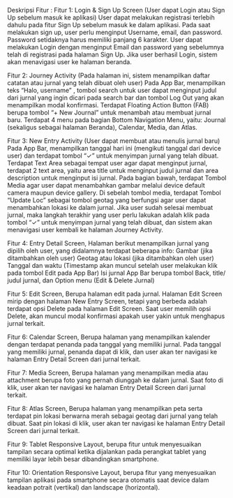 Deskripsi  Fitur :
Fitur 1: Login & Sign Up Screen (User dapat Login atau Sign Up sebelum masuk ke aplikasi)
User dapat melakukan registrasi terlebih dahulu pada fitur Sign Up sebelum masuk ke dalam aplikasi. Pada saat melakukan sign up, user perlu menginput Username, email, dan password. Password setidaknya harus memiliki panjang 6 karakter.
User dapat melakukan Login dengan menginput Email dan password yang sebelumnya telah di registrasi pada halaman Sign Up.
Jika user berhasil Login, sistem akan menavigasi user ke halaman beranda.

Fitur 2: Journey Activity (Pada halaman ini, sistem menampilkan daftar catatan atau jurnal yang telah dibuat oleh user)
Pada App Bar, menampilkan teks “Halo, username” , tombol search untuk user dapat menginput judul dari jurnal yang ingin dicari pada search bar dan tombol Log Out yang akan menampilkan modal konfirmasi.
Terdapat Floating Action Button (FAB) berupa tombol “+ New Journal” untuk menambah atau membuat jurnal baru.
Terdapat 4 menu pada bagian Bottom Navigation Menu, yaitu: Journal (sekaligus sebagai halaman Beranda), Calendar, Media, dan Atlas.

Fitur 3: New Entry Activity (User dapat membuat atau menulis jurnal baru)
Pada App Bar, menampilkan tanggal hari ini (mengikuti tanggal dari device user) dan terdapat tombol “✓” untuk menyimpan jurnal yang telah dibuat.
Terdapat Text Area sebagai tempat user agar dapat menginput jurnal, terdapat 2 text area, yaitu area title untuk menginput judul jurnal dan area description untuk menginput isi jurnal.
Pada bagian bawah, terdapat Tombol Media agar user dapat menambahkan gambar melalui device default camera maupun device gallery.
Di sebelah tombol media, terdapat Tombol “Update Loc” sebagai tombol geotag yang berfungsi agar user dapat menambahkan lokasi ke dalam jurnal.
Jika user sudah selesai membuat jurnal, maka langkah terakhir yang user perlu lakukan adalah klik pada tombol  “✓” untuk menyimpan jurnal yang telah dibuat, dan sistem akan menavigasi user kembali ke halaman Journey Activity. 

Fitur 4: Entry Detail Screen, Halaman berikut menampilkan jurnal yang dipilih oleh user, yang didalamnya terdapat beberapa info:
Gambar (jika ditambahkan oleh user)
Geotag atau lokasi (jika ditambahkan oleh user)
Tanggal dan waktu (Timestamp akan muncul setelah user melakukan klik pada tombol Edit pada App Bar)
Isi jurnal
App Bar berupa tombol Back, title/ judul jurnal, dan Option menu (Edit & Delete Jurnal)

Fitur 5: Edit Screen, Berupa halaman edit pada jurnal. Halaman Edit Screen mirip dengan halaman New Entry Screen, tetapi yang berbeda adalah terdapat opsi Delete pada halaman Edit Screen. Saat user memilih opsi Delete, akan muncul modal konfirmasi apakah user yakin untuk menghapus jurnal terkait.

Fitur 6: Calendar Screen, Berupa halaman yang menampilkan kalender dengan terdapat penanda pada tanggal yang memiliki jurnal. Pada tanggal yang memiliki jurnal, penanda dapat di klik, dan user akan ter navigasi ke halaman Entry Detail Screen dari jurnal terkait.

Fitur 7: Media Screen, Berupa halaman yang menampilkan media atau attachment  berupa foto yang pernah diunggah ke dalam jurnal. Saat foto di klik, user akan ter navigasi ke halaman Entry Detail Screen dari jurnal terkait.

Fitur 8: Atlas Screen, Berupa halaman yang menampilkan peta serta terdapat pin lokasi berwarna merah sebagai geotag dari jurnal yang telah dibuat. Saat pin lokasi di klik, user akan ter navigasi ke halaman Entry Detail Screen dari jurnal terkait.

Fitur 9: Tablet Responsive Layout, berupa fitur untuk menyesuaikan tampilan secara optimal ketika dijalankan pada perangkat tablet yang memiliki layar lebih besar dibandingkan smartphone.


Fitur 10: Orientation Responsive Layout, berupa fitur yang menyesuaikan tampilan aplikasi pada smartphone secara otomatis saat device dalam keadaan potrait (vertikal) dan landscape (horizontal).
